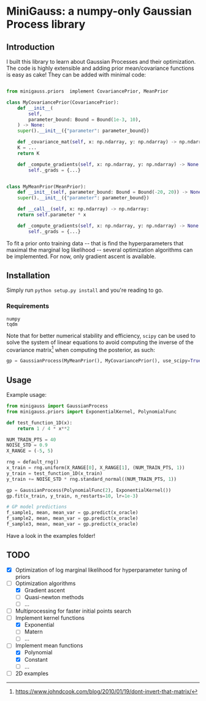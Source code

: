 # MiniGauss: a numpy-only Gaussian Process library

## Introduction

I built this library to learn about Gaussian Processes and their optimization. The code is highly
extensible and adding prior mean/covariance functions is easy as cake! They can be added with
minimal code:

```python

from minigauss.priors  implement CovariancePrior, MeanPrior

class MyCovariancePrior(CovariancePrior):
    def __init__(
        self,
        parameter_bound: Bound = Bound(1e-3, 10),
    ) -> None:
	super().__init__({"parameter": parameter_bound})

    def _covariance_mat(self, x: np.ndarray, y: np.ndarray) -> np.ndarray:
	K = ...
	return K

    def _compute_gradients(self, x: np.ndarray, y: np.ndarray) -> None:
        self._grads = {...}


class MyMeanPrior(MeanPrior):
    def __init__(self, parameter_bound: Bound = Bound(-20, 20)) -> None:
	super().__init__({"parameter": parameter_bound})

    def __call__(self, x: np.ndarray) -> np.ndarray:
	return self.parameter * x

    def _compute_gradients(self, x: np.ndarray, y: np.ndarray) -> None:
        self._grads = {...}
```


To fit a prior onto training data -- that is find the hyperparameters that maximal the marginal log likelihood --
several optimization algorithms can be implemented. For now, only gradient ascent is available.

## Installation

Simply run `python setup.py install` and you're reading to go.

### Requirements
```
numpy
tqdm
```
Note that for better numerical stability and efficiency, `scipy` can be used to solve the system of
linear equations to avoid computing the inverse of the covariance matrix[^1] when computing the
posterior, as such: 
```python
gp = GaussianProcess(MyMeanPrior(), MyCovariancePrior(), use_scipy=True)
```

[^1]: https://www.johndcook.com/blog/2010/01/19/dont-invert-that-matrix/  

## Usage

Example usage:
```python
from minigauss import GaussianProcess
from minigauss.priors import ExponentialKernel, PolynomialFunc

def test_function_1D(x):
    return 1 / 4 * x**2

NUM_TRAIN_PTS = 40
NOISE_STD = 0.9
X_RANGE = (-5, 5)

rng = default_rng()
x_train = rng.uniform(X_RANGE[0], X_RANGE[1], (NUM_TRAIN_PTS, 1))
y_train = test_function_1D(x_train)
y_train += NOISE_STD * rng.standard_normal((NUM_TRAIN_PTS, 1))

gp = GaussianProcess(PolynomialFunc(2), ExponentialKernel())
gp.fit(x_train, y_train, n_restarts=10, lr=1e-3)

# GP model predictions
f_sample1, mean, mean_var = gp.predict(x_oracle)
f_sample2, mean, mean_var = gp.predict(x_oracle)
f_sample3, mean, mean_var = gp.predict(x_oracle)
```

Have a look in the examples folder!


## TODO

- [x] Optimization of log marginal likelihood for hyperparameter tuning of priors
- [ ] Optimization algorithms
	- [x] Gradient ascent
	- [ ] Quasi-newton methods
	 - [ ] ...
- [ ] Multiprocessing for faster initial points search
- [ ] Implement kernel functions
	- [x] Exponential
	- [ ] Matern
	- [ ] ...
- [ ] Implement mean functions
	- [x] Polynomial
	- [x] Constant
	- [ ] ...
- [ ] 2D examples
